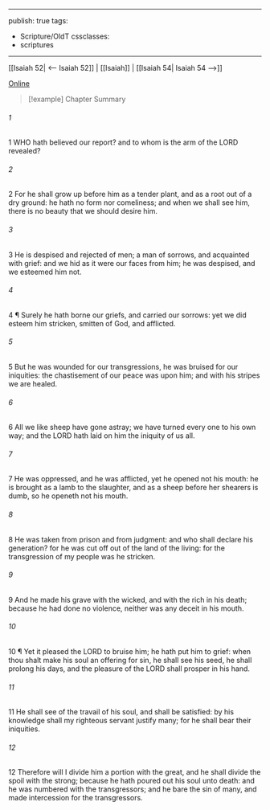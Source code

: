 

---
publish: true
tags:
  - Scripture/OldT
cssclasses:
  - scriptures
---
[[Isaiah 52| <-- Isaiah 52]] | [[Isaiah]] | [[Isaiah 54| Isaiah 54 -->]]

[Online](https://churchofjesuschrist.org/study/scriptures/ot/isa/53?lang=eng)

>[!example] Chapter Summary
>
###### 1
1 WHO hath believed our report?  and to whom is the arm of the LORD revealed?
###### 2
2 For he shall grow up before him as a tender plant, and as a root out of a dry ground: he hath no form nor comeliness; and when we shall see him, there is no beauty that we should desire him.
###### 3
3 He is despised and rejected of men; a man of sorrows, and acquainted with grief: and we hid as it were our faces from him; he was despised, and we esteemed him not.
###### 4
4 ¶ Surely he hath borne our griefs, and carried our sorrows: yet we did esteem him stricken, smitten of God, and afflicted.
###### 5
5 But he was wounded for our transgressions, he was bruised for our iniquities: the chastisement of our peace was upon him; and with his stripes we are healed.
###### 6
6 All we like sheep have gone astray; we have turned every one to his own way; and the LORD hath laid on him the iniquity of us all.
###### 7
7 He was oppressed, and he was afflicted, yet he opened not his mouth: he is brought as a lamb to the slaughter, and as a sheep before her shearers is dumb, so he openeth not his mouth.
###### 8
8 He was taken from prison and from judgment: and who shall declare his generation?  for he was cut off out of the land of the living: for the transgression of my people was he stricken.
###### 9
9 And he made his grave with the wicked, and with the rich in his death; because he had done no violence, neither was any deceit in his mouth.
###### 10
10 ¶ Yet it pleased the LORD to bruise him; he hath put him to grief: when thou shalt make his soul an offering for sin, he shall see his seed, he shall prolong his days, and the pleasure of the LORD shall prosper in his hand.
###### 11
11 He shall see of the travail of his soul, and shall be satisfied: by his knowledge shall my righteous servant justify many; for he shall bear their iniquities.
###### 12
12 Therefore will I divide him a portion with the great, and he shall divide the spoil with the strong; because he hath poured out his soul unto death: and he was numbered with the transgressors; and he bare the sin of many, and made intercession for the transgressors.



